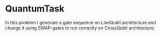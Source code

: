 # QuantumTask
In this problem I generate a gate sequence on LineQubit architecture and change it using SWAP-gates to run correctly on CrossQubit architecture.

